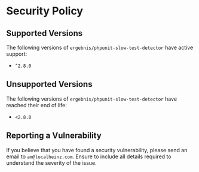 # Security Policy

## Supported Versions

The following versions of `ergebnis/phpunit-slow-test-detector` have active support:

- `^2.8.0`

## Unsupported Versions

The following versions of `ergebnis/phpunit-slow-test-detector` have reached their end of life:

- `<2.8.0`

## Reporting a Vulnerability

If you believe that you have found a security vulnerability, please send an email to `am@localheinz.com`. Ensure to include all details required to understand the severity of the issue.
